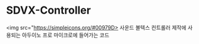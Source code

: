 # SDVX-Controller
<img src="https://simpleicons.org/#00979D>
사운드 볼텍스 컨트롤러 제작에 사용되는 아두이노 프로 마이크로에 들어가는 코드
